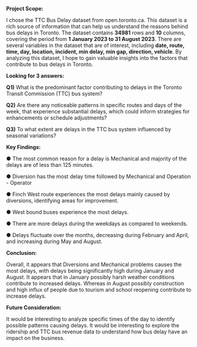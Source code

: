 **Project Scope:**

I chose the TTC Bus Delay dataset from open.toronto.ca. This dataset
is a rich source of information that can help us understand the
reasons behind bus delays in Toronto. The dataset contains **34981**
rows and **10** columns, covering the period from **1 January 2023 to 31
August 2023**. There are several variables in the dataset that are of
interest, including **date, route, time, day, location, incident, min delay,
min gap, direction, vehicle**. By analyzing this dataset, I hope to gain
valuable insights into the factors that contribute to bus delays in
Toronto.


**Looking for 3 answers:**

**Q1)** What is the predominant factor contributing to delays
in the Toronto Transit Commission (TTC) bus system?

**Q2)** Are there any noticeable patterns in specific routes and days of the week, that
experience substantial delays, which could inform strategies for enhancements or
schedule adjustments?

**Q3)** To what extent are delays in the TTC bus system influenced by seasonal
variations?


**Key Findings:**

● The most common reason for a delay is
Mechanical and majority of the delays are of
less than 125 minutes.

● Diversion has the most delay time followed by
Mechanical and Operation - Operator

● Finch West route experiences the most delays
mainly caused by diversions, identifying areas
for improvement.

● West bound buses experience the most delays.

● There are more delays during the weekdays as
compared to weekends.

● Delays fluctuate over the months, decreasing
during February and April, and increasing during
May and August.


**Conclusion:**

Overall, it appears that Diversions and Mechanical problems causes the most delays, with delays being significantly high during January and August. It appears that in January possibly harsh weather conditions contribute to increased delays. Whereas in August possibly construction and high influx of people due to tourism and school reopening contribute to increase delays.


**Future Consideration:**

It would be interesting to analyze specific times of the
day to identify possible patterns causing delays.
It would be interesting to explore the ridership and TTC
bus revenue data to understand how bus delay have an
impact on the business.
